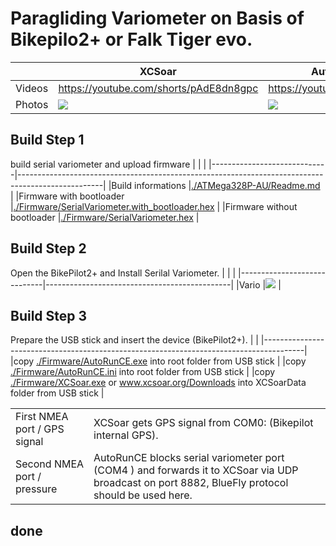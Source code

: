 # Paragliding Variometer on Basis of Bikepilo2+ or Falk Tiger evo.
|      |          XCSoar                      |    AutoRunCE Main Dialog             |    AutoRunCE Vario Settings          |
|------|--------------------------------------|--------------------------------------|--------------------------------------|
|Videos|https://youtube.com/shorts/pAdE8dn8gpc|https://youtube.com/shorts/2ggxs6w_VHQ|https://youtube.com/shorts/l3dTKEIAxWs|
|Photos|[<img src="./image/AutoRunCE_1.png">](https://www.youtube.com/watch?v=pAdE8dn8gpc)  |<img src="./image/AutoRunCE_2.png">   |<img src="./image/AutoRunCE_3.png">   |

## Build Step 1
build serial variometer and upload firmware
|                             |                                                                                                   |
|-----------------------------|---------------------------------------------------------------------------------------------------|
|Build informations           |[./ATMega328P-AU/Readme.md](./ATMega328P-AU/Readme.md)                                             |
|Firmware with bootloader     |[./Firmware/SerialVariometer.with_bootloader.hex](./Firmware/SerialVariometer.with_bootloader.hex) |
|Firmware without bootloader  |[./Firmware/SerialVariometer.hex](./Firmware/SerialVariometer.hex)                                 |

## Build Step 2
Open the BikePilot2+ and Install Serilal Variometer.
|                             |                                              |
|-----------------------------|----------------------------------------------|
|Vario                        |<img src="./image/Vario.png">                 |

## Build Step 3
Prepare the USB stick and insert the device (BikePilot2+).
|                                                                                        |
|----------------------------------------------------------------------------------------|
|copy [./Firmware/AutoRunCE.exe](./Firmware/AutoRunCE.exe) into root folder from USB stick |
|copy [./Firmware/AutoRunCE.ini](./Firmware/AutoRunCE.ini) into root folder from USB stick |
|copy [./Firmware/XCSoar.exe](./Firmware/XCSoar.exe) or www.xcsoar.org/Downloads into XCSoarData folder from USB stick |

|                                         |                                               |
|-----------------------------------------|-----------------------------------------------|
|First  NMEA port / GPS signal|XCSoar gets GPS signal from COM0: (Bikepilot internal GPS).|
|Second NMEA port / pressure |AutoRunCE blocks serial variometer port (COM4 ) and forwards it to XCSoar via UDP broadcast on port 8882, BlueFly protocol should be used here.|

## done
